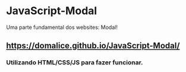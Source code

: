 # JavaScript-Modal
Uma parte fundamental dos websites: Modal!

## https://domalice.github.io/JavaScript-Modal/

### Utilizando HTML/CSS/JS para fazer funcionar.
